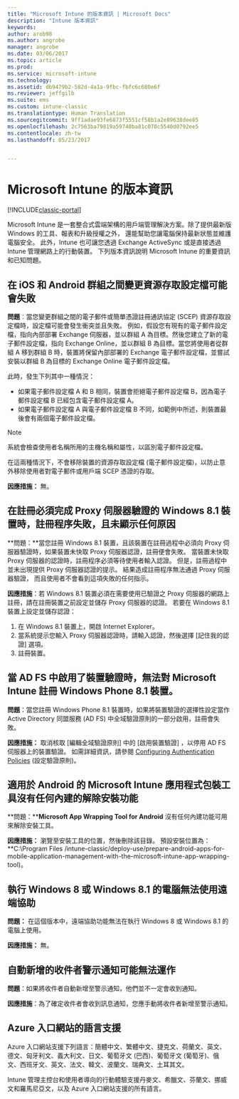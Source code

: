 ```yaml
---
title: "Microsoft Intune 的版本資訊 | Microsoft Docs"
description: "Intune 版本資訊"
keywords: 
author: arob98
ms.author: angrobe
manager: angrobe
ms.date: 03/06/2017
ms.topic: article
ms.prod: 
ms.service: microsoft-intune
ms.technology: 
ms.assetid: db9479b2-582d-4a1a-9fbc-fbfc6c680e6f
ms.reviewer: jeffgilb
ms.suite: ems
ms.custom: intune-classic
ms.translationtype: Human Translation
ms.sourcegitcommit: 9ff1adae93fe6873f5551cf58b1a2e89638dee85
ms.openlocfilehash: 2c7563ba79819a59740ba81c078c5540d0792ee5
ms.contentlocale: zh-tw
ms.lasthandoff: 05/23/2017


---
```


# <a name="release-notes-for-microsoft-intune"></a>Microsoft Intune 的版本資訊

[!INCLUDE[classic-portal](../includes/classic-portal.md)]

Microsoft Intune 是一套整合式雲端架構的用戶端管理解決方案。除了提供最新版 Windows 的工具、報表和升級授權之外， 還能幫助您讓電腦保持最新狀態並維護電腦安全。 此外，Intune 也可讓您透過 Exchange ActiveSync 或是直接透過 Intune 管理網路上的行動裝置。 下列版本資訊說明 Microsoft Intune 的重要資訊和已知問題。

<!-- 3-6-17: customer asked if this is still current; Stacie asked Chris Baldwin about it. Chris said it's a Samsung issue, but that he hasn't heard any reports about it for months, so he suggested that I share that with the customer and remove this item from the release notes. I'm only going to comment it out in case it resurfaces.
## Android users can’t send email when conditional access for Exchange Online is implemented

**Issue:** Users running Samsung Android 5.1.1 and later on their devices can't send email when conditional access for Exchange Online has been set up. Samsung acknowledges that the issue is in its built-in email client in Android 5.1.1 and later, and is investigating a fix.

**Workaround 1:** Advise users to use the Outlook app for Android.

**Workaround 2:** To let affected users send email, you can follow these steps:

1. Put each affected user in a security group in the “exempted groups” section of the conditional access policy for Exchange Online.
2. Let the user temporarily sync email on the built-in email client.
3. Remove the affected user from the exempted group, and confirm that the user can now send email.

Microsoft will continue to work closely with Samsung on a fix or additional workarounds.
-->


## <a name="changing-resource-access-profiles-between-groups-for-ios-and-android-might-fail"></a>在 iOS 和 Android 群組之間變更資源存取設定檔可能會失敗
**問題**︰當您變更群組之間的電子郵件或簡單憑證註冊通訊協定 (SCEP) 資源存取設定檔時，設定檔可能會發生衝突並且失敗。 例如，假設您有現有的電子郵件設定檔，指向內部部署 Exchange 伺服器，並以群組 A 為目標。然後您建立了新的電子郵件設定檔，指向 Exchange Online，並以群組 B 為目標。當您將使用者從群組 A 移到群組 B 時，裝置將保留內部部署的 Exchange 電子郵件設定檔，並嘗試安裝以群組 B 為目標的 Exchange Online 電子郵件設定檔。

此時，發生下列其中一種情況： 
* 如果電子郵件設定檔 A 和 B 相同，裝置會拒絕電子郵件設定檔 B，因為電子郵件設定檔 B 已經包含電子郵件設定檔 A。
* 如果電子郵件設定檔 A 與電子郵件設定檔 B 不同，如範例中所述，則裝置最後會有兩個電子郵件設定檔。

> [!NOTE]
> 系統會檢查使用者名稱所用的主機名稱和屬性，以區別電子郵件設定檔。

在這兩種情況下，不會移除裝置的資源存取設定檔 (電子郵件設定檔)，以防止意外移除使用者對電子郵件或用戶端 SCEP 憑證的存取。

**因應措施：** 無。

## <a name="when-you-enroll-a-windows-81-device-that-must-authenticate-to-a-proxy-server-the-enrollment-process-fails-with-no-visible-cause"></a>在註冊必須完成 Proxy 伺服器驗證的 Windows 8.1 裝置時，註冊程序失敗，且未顯示任何原因
**問題：**當您註冊 Windows 8.1 裝置，且該裝置在註冊過程中必須向 Proxy 伺服器驗證時，如果裝置未快取 Proxy 伺服器認證，註冊便會失敗。 當裝置未快取 Proxy 伺服器的認證時，註冊程序必須等待使用者輸入認證。 但是，註冊過程中並未出現提供 Proxy 伺服器認證的提示。 結果造成註冊程序無法通過 Proxy 伺服器驗證， 而且使用者不會看到這項失敗的任何指示。

**因應措施**：若 Windows 8.1 裝置必須在需要使用已驗證之 Proxy 伺服器的網路上註冊，請在註冊裝置之前設定並儲存 Proxy 伺服器的認證。 若要在 Windows 8.1 裝置上設定並儲存認證：

1.  在 Windows 8.1 裝置上，開啟 Internet Explorer。
2.  當系統提示您輸入 Proxy 伺服器認證時，請輸入認證，然後選擇 [記住我的認證] 選項。
3.  註冊裝置。

## <a name="windows-phone-81-devices-fail-to-enroll-with-microsoft-intune-when-device-authentication-is-enabled-in-ad-fs"></a>當 AD FS 中啟用了裝置驗證時，無法對 Microsoft Intune 註冊 Windows Phone 8.1 裝置。
**問題**：當您註冊 Windows Phone 8.1 裝置時，如果將裝置驗證的選擇性設定當作 Active Directory 同盟服務 (AD FS) 中全域驗證原則的一部分啟用，註冊會失敗。

**因應措施：** 取消核取 [編輯全域驗證原則]  中的 [啟用裝置驗證] ，以停用 AD FS 伺服器上的裝置驗證。 如需詳細資訊，請參閱 [Configuring Authentication Policies](http://technet.microsoft.com/library/dn486781.aspx) (設定驗證原則)。


## <a name="microsoft-intune-app-wrapping-tool-for-android-has-no-built-in-uninstall-capability"></a>適用於 Android 的 Microsoft Intune 應用程式包裝工具沒有任何內建的解除安裝功能
**問題：****Microsoft App Wrapping Tool for Android** 沒有任何內建功能可用來解除安裝工具。

**因應措施：** 瀏覽至安裝工具的位置，然後刪除該目錄。 預設安裝位置為：**C:\Program Files /intune-classic/deploy-use/prepare-android-apps-for-mobile-application-management-with-the-microsoft-intune-app-wrapping-tool)。

## <a name="remote-assistance-is-not-available-on-computers-that-run-windows-8-or-windows-81"></a>執行 Windows 8 或 Windows 8.1 的電腦無法使用遠端協助
**問題：** 在這個版本中，遠端協助功能無法在執行 Windows 8 或 Windows 8.1 的電腦上使用。

**因應措施：** 無。

## <a name="alert-notifications-for-recipients-that-are-automatically-added-might-not-work"></a>自動新增的收件者警示通知可能無法運作
**問題**：如果將收件者自動新增至警示通知，他們並不一定會收到通知。

**因應措施**：為了確定收件者會收到訊息通知，您應手動將收件者新增至警示通知。

## <a name="language-support-in-the-azure-portal"></a>Azure 入口網站的語言支援
Azure 入口網站支援下列語言：簡體中文、繁體中文、捷克文、荷蘭文、英文、德文、匈牙利文、義大利文、日文、葡萄牙文 (巴西)、葡萄牙文 (葡萄牙)、俄文、西班牙文、英文、法文、韓文、波蘭文、瑞典文、土耳其文。

Intune 管理主控台和使用者導向的行動體驗支援丹麥文、希臘文、芬蘭文、挪威文和羅馬尼亞文，以及 Azure 入口網站支援的所有語言。

